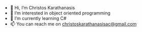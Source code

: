 - 👋 Hi, I’m Christos Karathanasis
- 👀 I’m interested in object oriented programming
- 🌱 I’m currently learning C#
- 📫 You can reach me on christoskarathanasisac@gmail.com

<!---
ChristosKarathanasisac/ChristosKarathanasisac is a ✨ special ✨ repository because its `README.md` (this file) appears on your GitHub profile.
You can click the Preview link to take a look at your changes.
--->
